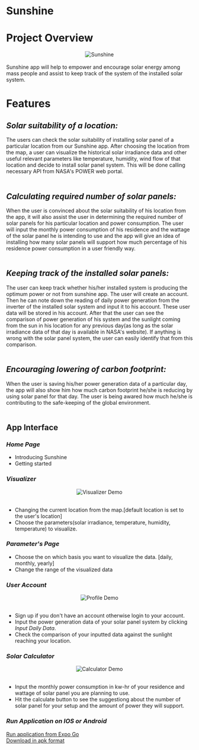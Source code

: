 # Sunshine

# Project Overview

<div style="text-align:center"><img src="https://firebasestorage.googleapis.com/v0/b/solar-stat-8373e.appspot.com/o/cover.jpg?alt=media&token=389efd16-55be-4568-b020-8969eb6110f2" alt="Sunshine" /></div>
<br/>
Sunshine app will help to empower and encourage solar energy among mass people and assist to keep track of the system of the installed solar system.

# Features

## _*Solar suitability of a location:*_

The users can check the solar suitability of installing solar panel of a particular location from our Sunshine app. After choosing the location from the map, a user can visualize the historical solar irradiance data and other useful relevant parameters like temperature, humidity, wind flow of that location and decide to install solar panel system. This will be done calling necessary API from NASA's POWER web portal.
<br/>
<br/>

## _*Calculating required number of solar panels:*_

When the user is convinced about the solar suitability of his location from the app, it will also assist the user in determining the required number of solar panels for his particular location and power consumption. The user will input the monthly power consumption of his residence and the wattage of the solar panel he is intending to use and the app will give an idea of installing how many solar panels will support how much percentage of his residence power consumption in a user friendly way.
<br/>
<br/>

## _*Keeping track of the installed solar panels:*_

The user can keep track whether his/her installed system is producing the optimum power or not from sunshine app. The user will create an account. Then he can note down the reading of daily power generation from the inverter of the installed solar system and input it to his account. These user data will be stored in his account. After that the user can see the comparison of power generation of his system and the sunlight coming from the sun in his location for any previous day(as long as the solar irradiance data of that day is available in NASA's website). If anything is wrong with the solar panel system, the user can easily identify that from this comparison.
<br/>
<br/>

## _*Encouraging lowering of carbon footprint:*_

When the user is saving his/her power generation data of a particular day, the app will also show him how much carbon footprint he/she is reducing by using solar panel for that day. The user is being awared how much he/she is contributing to the safe-keeping of the global environment.
<br/>
<br/>

## App Interface

### _*Home Page*_

- Introducing Sunshine
- Getting started

### _*Visualizer*_

<div style="text-align:center"><img src="https://firebasestorage.googleapis.com/v0/b/solar-stat-8373e.appspot.com/o/visualizer%20demo.gif?alt=media&token=db1236a4-058f-41bd-bd21-5b74f8550e95" alt="Visualizer Demo" /></div>
<br/>

- Changing the current location from the map.[default location is set to the user's location]
- Choose the parameters(solar irradiance, temperature, humidity, temperature) to visualize.

### _*Parameter's Page*_

- Choose the on which basis you want to visualize the data. [daily, monthly, yearly]
- Change the range of the visualized data

### _*User Account*_

<div style="text-align:center"><img src="https://firebasestorage.googleapis.com/v0/b/solar-stat-8373e.appspot.com/o/profile%20demo%20(1).gif?alt=media&token=49551111-1894-4a06-838d-11f32c9662e8" alt="Profile Demo" /></div>
<br/>

- Sign up if you don't have an account otherwise login to your account.
- Input the power generation data of your solar panel system by clicking _*Input Daily Data*_.
- Check the comparison of your inputted data against the sunlight reaching your location.

### _*Solar Calculator*_

<div style="text-align:center"><img src="https://firebasestorage.googleapis.com/v0/b/solar-stat-8373e.appspot.com/o/calculatior%20demo.gif?alt=media&token=b87a07bd-db91-464a-a333-555e260d5c70" alt="Calculator Demo" /></div>
<br/>

- Input the monthly power consumption in kw-hr of your residence and wattage of solar panel you are planning to use.
- Hit the calculate button to see the suggestiong about the number of solar panel for your setup and the amount of power they will support.

### _*Run Application on IOS or Android*_

[Run application from Expo Go](https://expo.dev/@brainiac77/sunshine)
<br />
[Download in apk format](https://drive.google.com/file/d/1JCTGwOJ1xZDllB3X_cGRACW0YZAIp8g8/view?usp=sharing)

